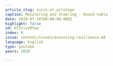 ```yaml
---
article_slug: suivi-et-pilotage
caption: Monitoring and Steering - Round table
date: 2020-07-16T00:00:00.000Z
highlight: false
id: 6T3rivzMYwo
index: 0
issue: content/issues/assessing-resilience.md
language: English
type: youtube
years: 2020

---
```

